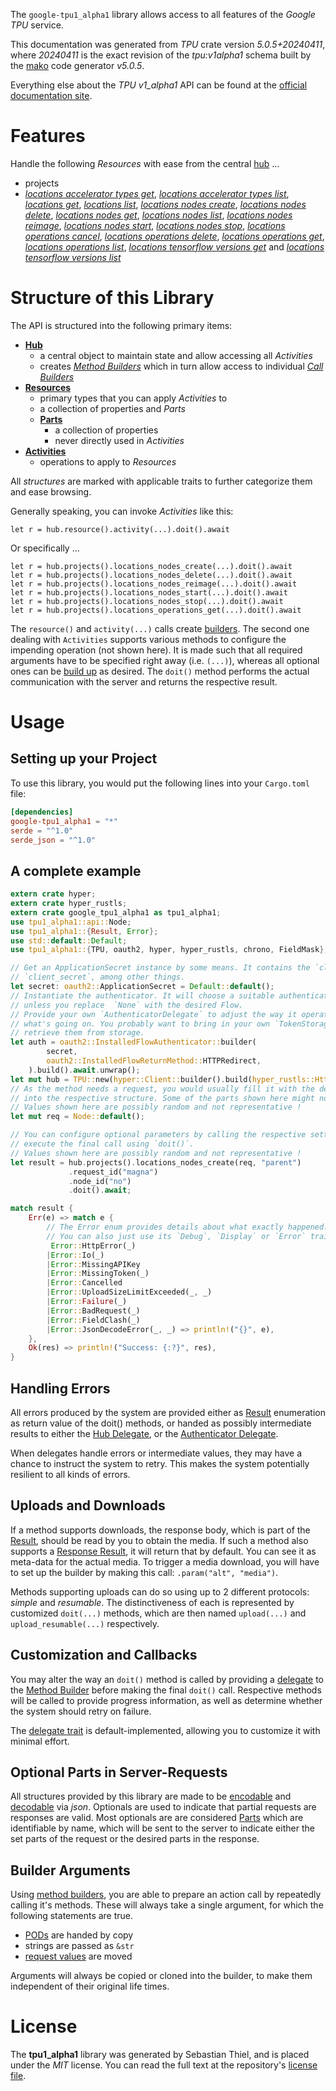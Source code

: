 <!---
DO NOT EDIT !
This file was generated automatically from 'src/generator/templates/api/README.md.mako'
DO NOT EDIT !
-->
The `google-tpu1_alpha1` library allows access to all features of the *Google TPU* service.

This documentation was generated from *TPU* crate version *5.0.5+20240411*, where *20240411* is the exact revision of the *tpu:v1alpha1* schema built by the [mako](http://www.makotemplates.org/) code generator *v5.0.5*.

Everything else about the *TPU* *v1_alpha1* API can be found at the
[official documentation site](https://cloud.google.com/tpu/).
# Features

Handle the following *Resources* with ease from the central [hub](https://docs.rs/google-tpu1_alpha1/5.0.5+20240411/google_tpu1_alpha1/TPU) ... 

* projects
 * [*locations accelerator types get*](https://docs.rs/google-tpu1_alpha1/5.0.5+20240411/google_tpu1_alpha1/api::ProjectLocationAcceleratorTypeGetCall), [*locations accelerator types list*](https://docs.rs/google-tpu1_alpha1/5.0.5+20240411/google_tpu1_alpha1/api::ProjectLocationAcceleratorTypeListCall), [*locations get*](https://docs.rs/google-tpu1_alpha1/5.0.5+20240411/google_tpu1_alpha1/api::ProjectLocationGetCall), [*locations list*](https://docs.rs/google-tpu1_alpha1/5.0.5+20240411/google_tpu1_alpha1/api::ProjectLocationListCall), [*locations nodes create*](https://docs.rs/google-tpu1_alpha1/5.0.5+20240411/google_tpu1_alpha1/api::ProjectLocationNodeCreateCall), [*locations nodes delete*](https://docs.rs/google-tpu1_alpha1/5.0.5+20240411/google_tpu1_alpha1/api::ProjectLocationNodeDeleteCall), [*locations nodes get*](https://docs.rs/google-tpu1_alpha1/5.0.5+20240411/google_tpu1_alpha1/api::ProjectLocationNodeGetCall), [*locations nodes list*](https://docs.rs/google-tpu1_alpha1/5.0.5+20240411/google_tpu1_alpha1/api::ProjectLocationNodeListCall), [*locations nodes reimage*](https://docs.rs/google-tpu1_alpha1/5.0.5+20240411/google_tpu1_alpha1/api::ProjectLocationNodeReimageCall), [*locations nodes start*](https://docs.rs/google-tpu1_alpha1/5.0.5+20240411/google_tpu1_alpha1/api::ProjectLocationNodeStartCall), [*locations nodes stop*](https://docs.rs/google-tpu1_alpha1/5.0.5+20240411/google_tpu1_alpha1/api::ProjectLocationNodeStopCall), [*locations operations cancel*](https://docs.rs/google-tpu1_alpha1/5.0.5+20240411/google_tpu1_alpha1/api::ProjectLocationOperationCancelCall), [*locations operations delete*](https://docs.rs/google-tpu1_alpha1/5.0.5+20240411/google_tpu1_alpha1/api::ProjectLocationOperationDeleteCall), [*locations operations get*](https://docs.rs/google-tpu1_alpha1/5.0.5+20240411/google_tpu1_alpha1/api::ProjectLocationOperationGetCall), [*locations operations list*](https://docs.rs/google-tpu1_alpha1/5.0.5+20240411/google_tpu1_alpha1/api::ProjectLocationOperationListCall), [*locations tensorflow versions get*](https://docs.rs/google-tpu1_alpha1/5.0.5+20240411/google_tpu1_alpha1/api::ProjectLocationTensorflowVersionGetCall) and [*locations tensorflow versions list*](https://docs.rs/google-tpu1_alpha1/5.0.5+20240411/google_tpu1_alpha1/api::ProjectLocationTensorflowVersionListCall)




# Structure of this Library

The API is structured into the following primary items:

* **[Hub](https://docs.rs/google-tpu1_alpha1/5.0.5+20240411/google_tpu1_alpha1/TPU)**
    * a central object to maintain state and allow accessing all *Activities*
    * creates [*Method Builders*](https://docs.rs/google-tpu1_alpha1/5.0.5+20240411/google_tpu1_alpha1/client::MethodsBuilder) which in turn
      allow access to individual [*Call Builders*](https://docs.rs/google-tpu1_alpha1/5.0.5+20240411/google_tpu1_alpha1/client::CallBuilder)
* **[Resources](https://docs.rs/google-tpu1_alpha1/5.0.5+20240411/google_tpu1_alpha1/client::Resource)**
    * primary types that you can apply *Activities* to
    * a collection of properties and *Parts*
    * **[Parts](https://docs.rs/google-tpu1_alpha1/5.0.5+20240411/google_tpu1_alpha1/client::Part)**
        * a collection of properties
        * never directly used in *Activities*
* **[Activities](https://docs.rs/google-tpu1_alpha1/5.0.5+20240411/google_tpu1_alpha1/client::CallBuilder)**
    * operations to apply to *Resources*

All *structures* are marked with applicable traits to further categorize them and ease browsing.

Generally speaking, you can invoke *Activities* like this:

```Rust,ignore
let r = hub.resource().activity(...).doit().await
```

Or specifically ...

```ignore
let r = hub.projects().locations_nodes_create(...).doit().await
let r = hub.projects().locations_nodes_delete(...).doit().await
let r = hub.projects().locations_nodes_reimage(...).doit().await
let r = hub.projects().locations_nodes_start(...).doit().await
let r = hub.projects().locations_nodes_stop(...).doit().await
let r = hub.projects().locations_operations_get(...).doit().await
```

The `resource()` and `activity(...)` calls create [builders][builder-pattern]. The second one dealing with `Activities` 
supports various methods to configure the impending operation (not shown here). It is made such that all required arguments have to be 
specified right away (i.e. `(...)`), whereas all optional ones can be [build up][builder-pattern] as desired.
The `doit()` method performs the actual communication with the server and returns the respective result.

# Usage

## Setting up your Project

To use this library, you would put the following lines into your `Cargo.toml` file:

```toml
[dependencies]
google-tpu1_alpha1 = "*"
serde = "^1.0"
serde_json = "^1.0"
```

## A complete example

```Rust
extern crate hyper;
extern crate hyper_rustls;
extern crate google_tpu1_alpha1 as tpu1_alpha1;
use tpu1_alpha1::api::Node;
use tpu1_alpha1::{Result, Error};
use std::default::Default;
use tpu1_alpha1::{TPU, oauth2, hyper, hyper_rustls, chrono, FieldMask};

// Get an ApplicationSecret instance by some means. It contains the `client_id` and 
// `client_secret`, among other things.
let secret: oauth2::ApplicationSecret = Default::default();
// Instantiate the authenticator. It will choose a suitable authentication flow for you, 
// unless you replace  `None` with the desired Flow.
// Provide your own `AuthenticatorDelegate` to adjust the way it operates and get feedback about 
// what's going on. You probably want to bring in your own `TokenStorage` to persist tokens and
// retrieve them from storage.
let auth = oauth2::InstalledFlowAuthenticator::builder(
        secret,
        oauth2::InstalledFlowReturnMethod::HTTPRedirect,
    ).build().await.unwrap();
let mut hub = TPU::new(hyper::Client::builder().build(hyper_rustls::HttpsConnectorBuilder::new().with_native_roots().unwrap().https_or_http().enable_http1().build()), auth);
// As the method needs a request, you would usually fill it with the desired information
// into the respective structure. Some of the parts shown here might not be applicable !
// Values shown here are possibly random and not representative !
let mut req = Node::default();

// You can configure optional parameters by calling the respective setters at will, and
// execute the final call using `doit()`.
// Values shown here are possibly random and not representative !
let result = hub.projects().locations_nodes_create(req, "parent")
             .request_id("magna")
             .node_id("no")
             .doit().await;

match result {
    Err(e) => match e {
        // The Error enum provides details about what exactly happened.
        // You can also just use its `Debug`, `Display` or `Error` traits
         Error::HttpError(_)
        |Error::Io(_)
        |Error::MissingAPIKey
        |Error::MissingToken(_)
        |Error::Cancelled
        |Error::UploadSizeLimitExceeded(_, _)
        |Error::Failure(_)
        |Error::BadRequest(_)
        |Error::FieldClash(_)
        |Error::JsonDecodeError(_, _) => println!("{}", e),
    },
    Ok(res) => println!("Success: {:?}", res),
}

```
## Handling Errors

All errors produced by the system are provided either as [Result](https://docs.rs/google-tpu1_alpha1/5.0.5+20240411/google_tpu1_alpha1/client::Result) enumeration as return value of
the doit() methods, or handed as possibly intermediate results to either the 
[Hub Delegate](https://docs.rs/google-tpu1_alpha1/5.0.5+20240411/google_tpu1_alpha1/client::Delegate), or the [Authenticator Delegate](https://docs.rs/yup-oauth2/*/yup_oauth2/trait.AuthenticatorDelegate.html).

When delegates handle errors or intermediate values, they may have a chance to instruct the system to retry. This 
makes the system potentially resilient to all kinds of errors.

## Uploads and Downloads
If a method supports downloads, the response body, which is part of the [Result](https://docs.rs/google-tpu1_alpha1/5.0.5+20240411/google_tpu1_alpha1/client::Result), should be
read by you to obtain the media.
If such a method also supports a [Response Result](https://docs.rs/google-tpu1_alpha1/5.0.5+20240411/google_tpu1_alpha1/client::ResponseResult), it will return that by default.
You can see it as meta-data for the actual media. To trigger a media download, you will have to set up the builder by making
this call: `.param("alt", "media")`.

Methods supporting uploads can do so using up to 2 different protocols: 
*simple* and *resumable*. The distinctiveness of each is represented by customized 
`doit(...)` methods, which are then named `upload(...)` and `upload_resumable(...)` respectively.

## Customization and Callbacks

You may alter the way an `doit()` method is called by providing a [delegate](https://docs.rs/google-tpu1_alpha1/5.0.5+20240411/google_tpu1_alpha1/client::Delegate) to the 
[Method Builder](https://docs.rs/google-tpu1_alpha1/5.0.5+20240411/google_tpu1_alpha1/client::CallBuilder) before making the final `doit()` call. 
Respective methods will be called to provide progress information, as well as determine whether the system should 
retry on failure.

The [delegate trait](https://docs.rs/google-tpu1_alpha1/5.0.5+20240411/google_tpu1_alpha1/client::Delegate) is default-implemented, allowing you to customize it with minimal effort.

## Optional Parts in Server-Requests

All structures provided by this library are made to be [encodable](https://docs.rs/google-tpu1_alpha1/5.0.5+20240411/google_tpu1_alpha1/client::RequestValue) and 
[decodable](https://docs.rs/google-tpu1_alpha1/5.0.5+20240411/google_tpu1_alpha1/client::ResponseResult) via *json*. Optionals are used to indicate that partial requests are responses 
are valid.
Most optionals are are considered [Parts](https://docs.rs/google-tpu1_alpha1/5.0.5+20240411/google_tpu1_alpha1/client::Part) which are identifiable by name, which will be sent to 
the server to indicate either the set parts of the request or the desired parts in the response.

## Builder Arguments

Using [method builders](https://docs.rs/google-tpu1_alpha1/5.0.5+20240411/google_tpu1_alpha1/client::CallBuilder), you are able to prepare an action call by repeatedly calling it's methods.
These will always take a single argument, for which the following statements are true.

* [PODs][wiki-pod] are handed by copy
* strings are passed as `&str`
* [request values](https://docs.rs/google-tpu1_alpha1/5.0.5+20240411/google_tpu1_alpha1/client::RequestValue) are moved

Arguments will always be copied or cloned into the builder, to make them independent of their original life times.

[wiki-pod]: http://en.wikipedia.org/wiki/Plain_old_data_structure
[builder-pattern]: http://en.wikipedia.org/wiki/Builder_pattern
[google-go-api]: https://github.com/google/google-api-go-client

# License
The **tpu1_alpha1** library was generated by Sebastian Thiel, and is placed 
under the *MIT* license.
You can read the full text at the repository's [license file][repo-license].

[repo-license]: https://github.com/Byron/google-apis-rsblob/main/LICENSE.md

